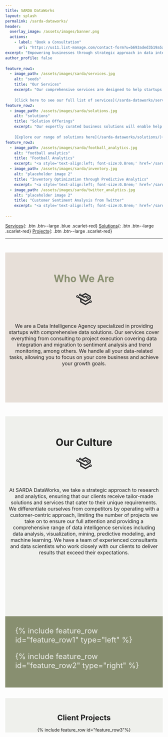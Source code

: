 ```yaml
---
title: SARDA DataWorks
layout: splash
permalink: /sarda-dataworks/
header:
  overlay_image: /assets/images/banner.png
  actions:
    - label: "Book a Consultation"
      url: "https://us11.list-manage.com/contact-form?u=b693aded3b19a5a397b4b006b&form_id=89710de75f2ed89d674fd08f323b38fb"
excerpt: "Empowering businesses through strategic approach in data intelligence."
author_profile: false

feature_row1:
  - image_path: /assets/images/sarda/services.jpg
    alt: "seeds"
    title: "Our Services"
    excerpt: "Our comprehensive services are designed to help startups achieve their data-driven goals, from data acquisition to analysis and visualization.<br><br>
	
	[Click here to see our full list of services](/sarda-dataworks/services/){: .off-white}" 
feature_row2:
  - image_path: /assets/images/sarda/solutions.jpg
    alt: "solutions"
    title: "Solution Offerings"
    excerpt: "Our expertly curated business solutions will enable help you overcome data-related challenges. Our team of experts works with startups to understand their unique requirements and provides them with tailored solutions to help them gain valuable insights, improve efficiency and boost their bottom line.<br><br>

	[Explore our range of solutions here](/sarda-dataworks/solutions/){: .off-white}" 
feature_row3:
  - image_path: /assets/images/sarda/football_analytics.jpg
    alt: "football analytics"
    title: "Football Analytics"
    excerpt: "<a style='text-align:left; font-size:0.8rem;' href='/sarda-dataworks/projects/#football-analytics'>Read Football Analytics project description</a>"
  - image_path: /assets/images/sarda/inventory.jpg
    alt: "placeholder image 2"
    title: "Inventory Optimization through Predictive Analytics"
    excerpt: "<a style='text-align:left; font-size:0.8rem;' href='/sarda-dataworks/projects/#inventory-optimization'>Read Inventory Optimization project description</a>"
  - image_path: /assets/images/sarda/twitter_analytics.jpg
    alt: "placeholder image 2"
    title: "Customer Sentiment Analysis from Twitter"
    excerpt: "<a style='text-align:left; font-size:0.8rem;' href='/sarda-dataworks/projects/#twitter-analytics'>Read Sentiment Analysis project description</a>"

---
```


[Services](/sarda-dataworks/services/){: .btn .btn--large .blue .scarlet-red} [Solutions](/sarda-dataworks/solutions/){: .btn .btn--large .scarlet-red} [Projects](/sarda-dataworks/projects/){: .btn .btn--large .scarlet-red}

---
<div style="width:100%; background-color:#E7DFD8; height:30rem; text-align:center;">
  <h1 style="padding-top:4rem; color: #888F70; font-size:2rem;">Who We Are</h1>
  <img src="/assets/images/sarda/logo_beige_bg.png">
  <p style="padding:2rem 0.5rem 0rem 0.5rem; font-size:1rem;"> 
    We are a Data Intelligence Agency specialized in providing startups with comprehensive data solutions. Our services cover everything from consulting to project execution covering data integration and migration to sentiment analysis and trend monitoring, among others. We handle all your data-related tasks, allowing you to focus on your core business and achieve your growth goals.
  </p>
</div>
<div style="width:100%; background-color:#EFF0EC; height:40rem; text-align:center;">
  <h1 style="padding-top:4rem; font-size:2rem;">Our Culture</h1>
  <img src="/assets/images/sarda/logo_EFF0EC_bg.png">
  <p style="padding:2rem 0.5rem 0rem 0.5rem; font-size:1rem;">
    At SARDA DataWorks, we take a strategic approach to research and analytics, ensuring that our clients receive tailor-made solutions and services that cater to their unique requirements. We differentiate ourselves from competitors by operating with a customer-centric approach, limiting the number of projects we take on to ensure our full attention and providing a comprehensive range of data intelligence services including data analysis, visualization, mining, predictive modeling, and machine learning. We have a team of experienced consultants and data scientists who work closely with our clients to deliver results that exceed their expectations.
  </p>
</div>

<div style="font-size:1.5rem; color:#EFF0EC; background-color:#888F70; padding:2rem;">
  {% include feature_row id="feature_row1" type="left" %}

  {% include feature_row id="feature_row2" type="right" %}
</div>

<div style="background-color:#EFF0EC; text-align:center;">
  <h1 style="padding-top:3rem; font-size:1.5rem;">Client Projects</h1>
  {% include feature_row id="feature_row3"%}
</div>




